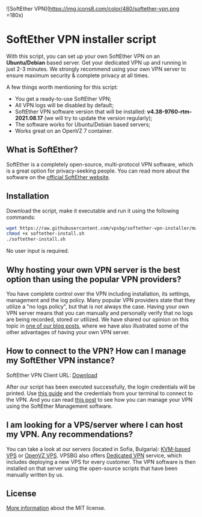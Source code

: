![SoftEther VPN](https://img.icons8.com/color/480/softether-vpn.png =180x)

# SoftEther VPN installer script

With this script, you can set up your own SoftEther VPN on an **Ubuntu/Debian** based server. Get your dedicated VPN up and running in just 2-3 minutes. We strongly recommend using your own VPN server to ensure maximum security & complete privacy at all times.

A few things worth mentioning for this script:
 - You get a ready-to-use SoftEther VPN;
 - All VPN logs will be disabled by default;
 - SoftEther VPN software version that will be installed: **v4.38-9760-rtm-2021.08.17** (we will try to update the version regularly);
 - The software works for Ubuntu/Debian based servers;
 - Works great on an OpenVZ 7 container.

 ## What is SoftEther?
 SoftEther is a completely open-source, multi-protocol VPN software, which is a great option for privacy-seeking people. You can read more about the software on the [official SoftEther website](https://www.softether.org/).

 ## Installation
Download the script, make it executable and run it using the following commands:
 ```bash
wget https://raw.githubusercontent.com/vpsbg/softether-vpn-installer/master/softether-install.sh
chmod +x softether-install.sh
./softether-install.sh
```
No user input is required.

## Why hosting your own VPN server is the best option than using the popular VPN providers?
You have complete control over the VPN including installation, its settings, management and the log policy. Many popular VPN providers state that they utilize a "no logs policy", but that is not always the case. Having your own VPN server means that you can manually and personally verify that no logs are being recorded, stored or utilized. We have shared our opinion on this topic in [one of our blog posts](https://www.vpsbg.eu/blog/vpn-on-vps-is-better-than-vpn-service), where we have also illustrated some of the other advantages of having your own VPN server.

## How to connect to the VPN? How can I manage my SoftEther VPN instance? 
SoftEther VPN Client URL: [Download](https://www.softether-download.com/en.aspx?product=softether)

After our script has been executed successfully, the login credentials will be printed. Use [this guide](https://www.vpsbg.eu/docs/how-to-connect-desktop-softether-dedicated-vpn-server) and the credentials from your terminal to connect to the VPN. And you can read [this post](https://www.vpsbg.eu/docs/how-to-manage-your-dedicated-softether-vpn-server) to see how you can manage your VPN using the SoftEther Management software.

## I am looking for a VPS/server where I can host my VPN. Any recommendations?
You can take a look at our servers (located in Sofia, Bulgaria): [KVM-based VPS](https://www.vpsbg.eu/kvm-vps) or [OpenVZ VPS](https://www.vpsbg.eu/ssd-vps). VPSBG also offers [Dedicated VPN](https://www.vpsbg.eu/dedicated-vpn-servers) service, which includes deploying a new VPS for every customer. The VPN software is then installed on that server using the open-source scripts that have been manually written by us.

## License
[More information](https://raw.githubusercontent.com/vpsbg/softether-vpn-installer/master/LICENSE) about the MIT license.
